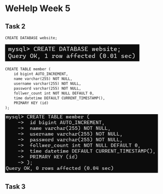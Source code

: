 # WeHelp Week 5

## Task 2

    CREATE DATABASE website;

![task2-01](screenshots/2-01.png)

    CREATE TABLE member (
        id bigint AUTO_INCREMENT,
        name varchar(255) NOT NULL,
        username varchar(255) NOT NULL,
        password varchar(255) NOT NULL,
        follwer_count int NOT NULL DEFAULT 0,
        time datetime DEFAULT CURRENT_TIMESTAMP(),
        PRIMARY KEY (id)
    );

![task2-02](screenshots/2-02.png)

## Task 3

